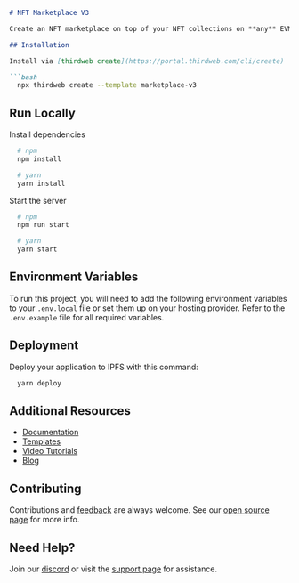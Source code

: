 ```markdown
# NFT Marketplace V3

Create an NFT marketplace on top of your NFT collections on **any** EVM-compatible blockchain. This version includes support for multiple collections, allowing for a diverse and expansive marketplace experience.

## Installation

Install via [thirdweb create](https://portal.thirdweb.com/cli/create)

```bash
  npx thirdweb create --template marketplace-v3
```

## Run Locally

Install dependencies

```bash
  # npm
  npm install

  # yarn
  yarn install
```

Start the server

```bash
  # npm
  npm run start

  # yarn
  yarn start
```

## Environment Variables

To run this project, you will need to add the following environment variables to your `.env.local` file or set them up on your hosting provider. Refer to the `.env.example` file for all required variables.

## Deployment

Deploy your application to IPFS with this command:

```bash
  yarn deploy
```

## Additional Resources

- [Documentation](https://portal.thirdweb.com)
- [Templates](https://thirdweb.com/templates)
- [Video Tutorials](https://youtube.com/thirdweb_)
- [Blog](https://blog.thirdweb.com)

## Contributing

Contributions and [feedback](https://feedback.thirdweb.com) are always welcome. See our [open source page](https://thirdweb.com/open-source) for more info.

## Need Help?

Join our [discord](https://discord.gg/thirdweb) or visit the [support page](https://support.thirdweb.com) for assistance.
```
